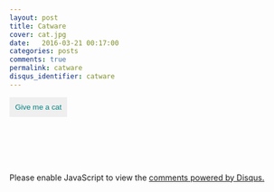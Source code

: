 ```yaml
---
layout: post
title: Catware
cover: cat.jpg
date:   2016-03-21 00:17:00
categories: posts
comments: true
permalink: catware
disqus_identifier: catware
---
```


  <script src="https://ajax.googleapis.com/ajax/libs/jquery/1.12.0/jquery.min.js"></script>
 <style>
    #browser { padding: 20px; }
    #cats img {
      width: 100px;
      height: 100px;
      float: left;
    }

  button {
    border:0px;
    padding:10px;
    color:teal;
}
h1 {
    color:blue;
    font-family:"Open Sans";
    font-size: 64px;
    color: DarkSlateGray;
    }
</style>

<button id="mycatbutton">Give me a cat</button>

<div id="cats"></div>
<div>
<br>
<br>
<br>
<br>
<br>
</div>
<script>
    var catURL = 'http://thecatapi.com/api/images/get?format=src&type=gif';
    $('#mycatbutton').click(function() {
        $('#cats').append(
            $('<img/>').attr('src', catURL + '&' + new Date().getTime())
        );
    })
</script>
<!--Add Disqus comments. -->
<div id="disqus_thread"></div>
<script>
/**
* RECOMMENDED CONFIGURATION VARIABLES: EDIT AND UNCOMMENT THE SECTION BELOW TO INSERT DYNAMIC VALUES FROM YOUR PLATFORM OR CMS.
* LEARN WHY DEFINING THESE VARIABLES IS IMPORTANT: https://disqus.com/admin/universalcode/#configuration-variables
*/

var disqus_config = function () {
this.page.url; // Replace PAGE_URL with your page's canonical URL variable
this.page.identifier = disqus_identifier; // Replace PAGE_IDENTIFIER with your page's unique identifier variable
};

(function() { // DON'T EDIT BELOW THIS LINE
var d = document, s = d.createElement('script');

s.src = '//kishabradley.disqus.com/embed.js';

s.setAttribute('data-timestamp', +new Date());
(d.head || d.body).appendChild(s);
})();
</script>
<noscript>Please enable JavaScript to view the <a href="https://disqus.com/?ref_noscript" rel="nofollow">comments powered by Disqus.</a></noscript>
